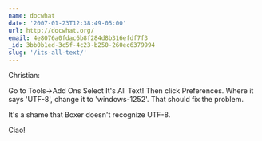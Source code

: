 ```yaml
---
name: docwhat
date: '2007-01-23T12:38:49-05:00'
url: http://docwhat.org/
email: 4e8076a0fdac6b8f284d8b316efdf7f3
_id: 3bb0b1ed-3c5f-4c23-b250-260ec6379994
slug: '/its-all-text/'
---
```


Christian:

Go to Tools->Add Ons Select It's All Text! Then click Preferences. Where it
says 'UTF-8', change it to 'windows-1252'. That should fix the problem.

It's a shame that Boxer doesn't recognize UTF-8.

Ciao!
